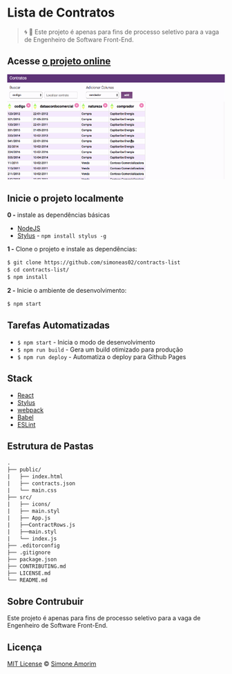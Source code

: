 # Lista de Contratos

> :cyclone: :raising_hand: Este projeto é apenas para fins de processo seletivo para a vaga de Engenheiro de Software Front-End.

## Acesse [o projeto online](https://simoneas02.github.io/contracts-list/)
![Demonstração do Sistema](docs/demo.gif)

## Inicie o projeto localmente

**0 -** instale as dependências básicas

- [NodeJS](https://nodejs.org/en/)
- [Stylus](http://stylus-lang.com/) - `npm install stylus -g`

**1 -** Clone o projeto e instale as dependências:

```sh
$ git clone https://github.com/simoneas02/contracts-list
$ cd contracts-list/
$ npm install
```

**2 -** Inicie o ambiente de desenvolvimento:

```sh
$ npm start
```
## Tarefas Automatizadas

- `$ npm start` - Inicia o modo de desenvolvimento
- `$ npm run build` - Gera um build otimizado para produção
- `$ npm run deploy` - Automatiza o deploy para Github Pages

## Stack

* [React](https://facebook.github.io/react/)
* [Stylus](http://stylus-lang.com/)
* [webpack](https://webpack.github.io/)
* [Babel](http://babeljs.io/)
* [ESLint](http://eslint.org/)

## Estrutura de Pastas

	.
	├── public/
	|   ├── index.html
	|   ├──	contracts.json
	|   └── main.css
	├── src/
	|   ├── icons/	
	|   ├── main.styl
	|   ├── App.js
	|   ├──ContractRows.js
	|   ├──main.styl
	|   └── index.js
	├── .editorconfig
	├── .gitignore
	├── package.json
	├── CONTRIBUTING.md
	├── LICENSE.md
	└── README.md

## Sobre Contrubuir

Este projeto é apenas para fins de processo seletivo para a vaga de Engenheiro de Software Front-End.

## Licença

[MIT License](https://github.com/simoneas02/contracts-list/blob/master/license.md) © [Simone Amorim](https://simoneas02.github.io)


